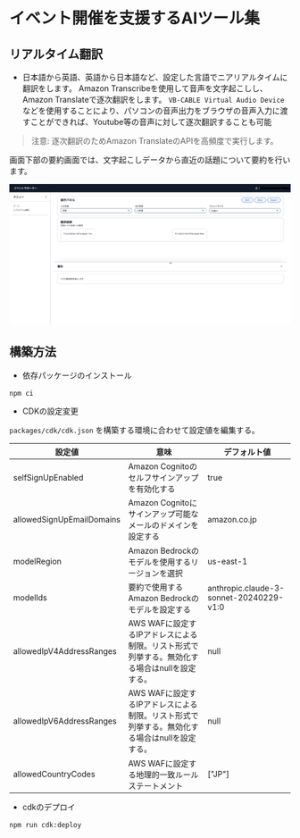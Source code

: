 # イベント開催を支援するAIツール集


## リアルタイム翻訳

- 日本語から英語、英語から日本語など、設定した言語でニアリアルタイムに翻訳をします。
Amazon Transcribeを使用して音声を文字起こしし、Amazon Translateで逐次翻訳をします。
`VB-CABLE Virtual Audio Device` などを使用することにより、パソコンの音声出力をブラウザの音声入力に渡すことができれば、Youtube等の音声に対して逐次翻訳することも可能

> 注意: 逐次翻訳のためAmazon TranslateのAPIを高頻度で実行します。

画面下部の要約画面では、文字起こしデータから直近の話題について要約を行います。


![](./docs/images/逐次翻訳画面.png)

## 構築方法


- 依存パッケージのインストール
```bash
npm ci
```

- CDKの設定変更

`packages/cdk/cdk.json` を構築する環境に合わせて設定値を編集する。

|設定値| 意味 | デフォルト値|
|----|-----|-----|
|selfSignUpEnabled| Amazon Cognitoのセルフサインアップを有効化する| true|
|allowedSignUpEmailDomains|Amazon Cognitoにサインアップ可能なメールのドメインを設定する| amazon.co.jp|
|modelRegion| Amazon Bedrockのモデルを使用するリージョンを選択| us-east-1|
|modelIds| 要約で使用するAmazon Bedrockのモデルを設定する | anthropic.claude-3-sonnet-20240229-v1:0|
|allowedIpV4AddressRanges| AWS WAFに設定するIPアドレスによる制限。リスト形式で列挙する。無効化する場合はnullを設定する。|null|
|allowedIpV6AddressRanges| AWS WAFに設定するIPアドレスによる制限。リスト形式で列挙する。無効化する場合はnullを設定する。|null|
|allowedCountryCodes| AWS WAFに設定する地理的一致ルールステートメント| ["JP"]


- cdkのデプロイ
```bash
npm run cdk:deploy
```